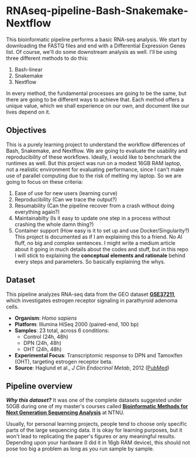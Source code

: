 # RNAseq-pipeline-Bash-Snakemake-Nextflow

This bioinformatic pipeline performs a basic RNA-seq analysis. We start by downloading the FASTQ files and end with a Differential Expression Genes list. Of course, we'll do some downstream analysis as well. I'll be using three different methods to do this:
1. Bash-linear
2. Snakemake
3. Nextflow

In every method, the fundamental processes are going to be the same, but there are going to be different ways to achieve that. Each method offers a unique value, which we shall experience on our own, and document like our lives depend on it.

## Objectives
This is a purely learning project to understand the workflow differences of Bash, Snakemake, and Nextflow. We are going to evaluate the usability and reproducibility of these workflows. Ideally, I would like to benchmark the runtimes as well. But this project was run on a modest 16GB RAM laptop, not a realistic environment for evaluating performance, since I can't make use of parallel computing due to the risk of melting my laptop. So we are going to focus on these criteria:
1. Ease of use for new users (learning curve)
2. Reproducibility (Can we trace the output?)
3. Resumability (Can the pipeline recover from a crash without doing everything again?)
4. Maintainabilty (Is it easy to update one step in a process without crashing the whole damn thing?)
5. Container support (How easy is it to set up and use Docker/Singularity?)
This project is documented as if I am explaining this to a friend. No AI fluff, no big  and complex sentences.
I might write a medium article about it going in much details about the codes and stuff, but in this repo I will stick to explaining the **conceptual elements and rationale** behind every steps and parameters. So basically explaining the whys.

## Dataset
This pipeline analyzes RNA-seq data from the GEO dataset **[GSE37211](https://www.ncbi.nlm.nih.gov/geo/query/acc.cgi?acc=GSE37211)**, which investigates estrogen receptor signaling in parathyroid adenoma cells.

- **Organism**: *Homo sapiens*
- **Platform**: Illumina HiSeq 2000 (paired-end, 100 bp)
- **Samples**: 23 total, across 6 conditions:
  - Control (24h, 48h)
  - DPN (24h, 48h)
  - OHT (24h, 48h)
- **Experimental Focus**: Transcriptomic response to DPN and Tamoxifen (OHT), targeting estrogen receptor beta.
- **Source**: Haglund et al., *J Clin Endocrinol Metab*, 2012 ([PubMed](https://pubmed.ncbi.nlm.nih.gov/23024189/))

## Pipeline overview


***Why this dataset?*** It was one of the complete datasets suggested under 50GB during one of my master's courses called **[Bioinformatic Methods for Next Generation Sequencing Analysis](https://www.ntnu.edu/studies/courses/MOL8008#tab=omEmnet)** at NTNU.

Usually, for personal learning projects, people tend to choose only specific parts of the large sequencing data. It is okay for learning purposes, but it won't lead to replicating the paper's figures or any meaningful results. Depending upon your hardware (I did it in 16gb RAM device), this should not pose too big a problem as long as you run sample by sample.
